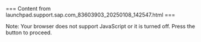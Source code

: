=== Content from launchpad.support.sap.com_83603903_20250108_142547.html ===


Note: Your browser does not support JavaScript or it is turned off. Press the button to proceed.


